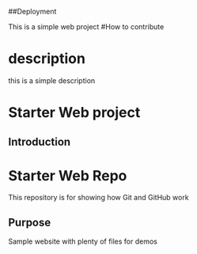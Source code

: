 ##Deployment

This is a simple web project
#How to contribute
 
# description
 this is a simple description
# Starter Web project

## Introduction

# Starter Web Repo
This repository is for showing how Git and GitHub work

## Purpose
Sample website with plenty of files for demos
